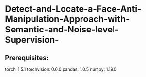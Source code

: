 # Detect-and-Locate-a-Face-Anti-Manipulation-Approach-with-Semantic-and-Noise-level-Supervision-

## Prerequisites:
torch: 1.5.1
torchvision: 0.6.0
pandas: 1.0.5
numpy: 1.19.0


